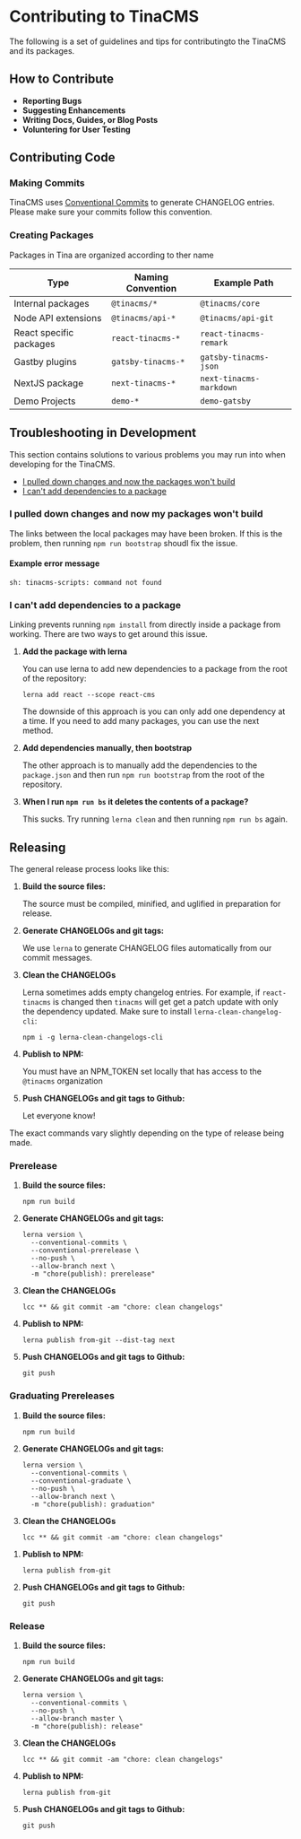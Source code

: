# Contributing to TinaCMS

The following is a set of guidelines and tips for contributingto the TinaCMS and its packages.

## How to Contribute

- **Reporting Bugs**
- **Suggesting Enhancements**
- **Writing Docs, Guides, or Blog Posts**
- **Voluntering for User Testing**

## Contributing Code

### Making Commits

TinaCMS uses [Conventional Commits](https://www.conventionalcommits.org/en/v1.0.0-beta.4/) to generate CHANGELOG entries. Please make sure your commits follow this convention.

### Creating Packages

Packages in Tina are organized according to ther name

| Type                    | Naming Convention  | Example Path            |
| ----------------------- | ------------------ | ----------------------- |
| Internal packages       | `@tinacms/*`       | `@tinacms/core`         |
| Node API extensions     | `@tinacms/api-*`   | `@tinacms/api-git`      |
| React specific packages | `react-tinacms-*`  | `react-tinacms-remark`  |
| Gastby plugins          | `gatsby-tinacms-*` | `gatsby-tinacms-json`   |
| NextJS package          | `next-tinacms-*`   | `next-tinacms-markdown` |
| Demo Projects           | `demo-*`           | `demo-gatsby`           |

## Troubleshooting in Development

This section contains solutions to various problems you may run into when developing for the TinaCMS.

- [I pulled down changes and now the packages won't build](#I-pulled-down-changes-and-now-my-packages-won't-build)
- [I can't add dependencies to a package](#I-can't-add-dependencies-to-a-package)

### I pulled down changes and now my packages won't build

The links between the local packages may have been broken. If this is the problem, then
running `npm run bootstrap` shoudl fix the issue.

#### Example error message

```
sh: tinacms-scripts: command not found
```

### I can't add dependencies to a package

Linking prevents running `npm install` from directly inside a package from working. There are two ways to get around this issue.

1. **Add the package with lerna**

   You can use lerna to add new dependencies to a package from the root of the repository:

   ```
   lerna add react --scope react-cms
   ```

   The downside of this approach is you can only add one dependency at a time. If you need to add many packages, you can use the next method.

2. **Add dependencies manually, then bootstrap**

   The other approach is to manually add the dependencies to the `package.json` and then run `npm run bootstrap` from the root of the repository.

3. **When I run `npm run bs` it deletes the contents of a package?**

   This sucks. Try running `lerna clean` and then running `npm run bs` again.

## Releasing

The general release process looks like this:

1. **Build the source files:**

   The source must be compiled, minified, and uglified in preparation for release.

1. **Generate CHANGELOGs and git tags:**

   We use `lerna` to generate CHANGELOG files automatically from our commit messages.

1. **Clean the CHANGELOGs**

   Lerna sometimes adds empty changelog entries. For example, if `react-tinacms` is changed
   then `tinacms` will get get a patch update with only the dependency updated. Make sure to install `lerna-clean-changelog-cli`:

   ```
   npm i -g lerna-clean-changelogs-cli
   ```

1. **Publish to NPM:**

   You must have an NPM_TOKEN set locally that has access to the `@tinacms` organization

1. **Push CHANGELOGs and git tags to Github:**

   Let everyone know!

The exact commands vary slightly depending on the type of release being made.

### Prerelease

1. **Build the source files:**

   ```
   npm run build
   ```

1. **Generate CHANGELOGs and git tags:**

   ```
   lerna version \
     --conventional-commits \
     --conventional-prerelease \
     --no-push \
     --allow-branch next \
     -m "chore(publish): prerelease"
   ```

1. **Clean the CHANGELOGs**

   ```
   lcc ** && git commit -am "chore: clean changelogs"
   ```

1. **Publish to NPM:**
   ```
   lerna publish from-git --dist-tag next
   ```
1. **Push CHANGELOGs and git tags to Github:**
   ```
   git push
   ```

### Graduating Prereleases

1. **Build the source files:**

   ```
   npm run build
   ```

1. **Generate CHANGELOGs and git tags:**

   ```
   lerna version \
     --conventional-commits \
     --conventional-graduate \
     --no-push \
     --allow-branch next \
     -m "chore(publish): graduation"
   ```

1. **Clean the CHANGELOGs**

   ```
   lcc ** && git commit -am "chore: clean changelogs"
   ```

1) **Publish to NPM:**

   ```
   lerna publish from-git
   ```

1) **Push CHANGELOGs and git tags to Github:**
   ```
   git push
   ```

### Release

1. **Build the source files:**

   ```
   npm run build
   ```

1. **Generate CHANGELOGs and git tags:**

   ```
   lerna version \
     --conventional-commits \
     --no-push \
     --allow-branch master \
     -m "chore(publish): release"
   ```

1. **Clean the CHANGELOGs**

   ```
   lcc ** && git commit -am "chore: clean changelogs"
   ```

1. **Publish to NPM:**
   ```
   lerna publish from-git
   ```
1. **Push CHANGELOGs and git tags to Github:**
   ```
   git push
   ```
